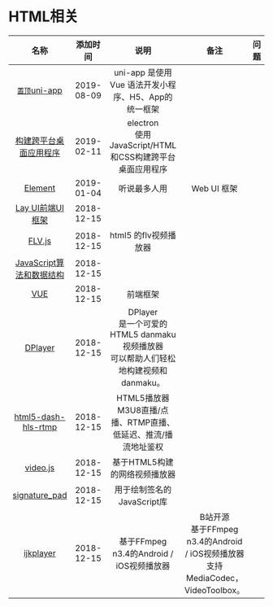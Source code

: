 # HTML相关

名称|添加时间|说明|备注|问题|star数量
:---:|:---:|:---:|:---:|:---:|:--:
[`置顶`uni-app](https://github.com/dcloudio/uni-app)|2019-08-09| uni-app 是使用 Vue 语法开发小程序、H5、App的统一框架 |||10700
[构建跨平台桌面应用程序](https://github.com/electron/electron)|2019-02-11|electron <br> 使用JavaScript/HTML和CSS构建跨平台桌面应用程序|||
[Element](https://github.com/ElemeFE/element)|2019-01-04|听说最多人用|Web UI 框架 ||
[Lay UI前端UI框架](https://github.com/sentsin/layui)|2018-12-15||||
[FLV.js](https://github.com/Bilibili/flv.js)|2018-12-15|html5 的flv视频播放器|||
[JavaScript算法和数据结构](https://github.com/trekhleb/javascript-algorithms)|2018-12-15||||
[VUE](https://github.com/vuejs/vue)|2018-12-15|前端框架|||
[DPlayer](https://github.com/MoePlayer/DPlayer)|2018-12-15|DPlayer <br> 是一个可爱的HTML5 danmaku视频播放器<br>可以帮助人们轻松地构建视频和danmaku。|||
[html5-dash-hls-rtmp](https://github.com/Tinywan/html5-dash-hls-rtmp)|2018-12-15|HTML5播放器 <br> M3U8直播/点播、RTMP直播、<br> 低延迟、推流/播流地址鉴权|||
[video.js](https://github.com/videojs/video.js)|2018-12-15|基于HTML5构建的网络视频播放器|||
[signature_pad](https://github.com/szimek/signature_pad)|2018-12-15|用于绘制签名的JavaScript库|||
[ijkplayer](https://github.com/Bilibili/ijkplayer)|2018-12-15|基于FFmpeg n3.4的Android / iOS视频播放器|B站开源<br>基于FFmpeg n3.4的Android / iOS视频播放器<br>支持MediaCodec，VideoToolbox。||




